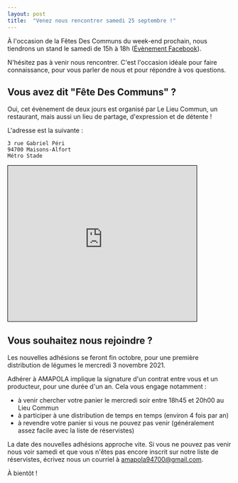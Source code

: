 ```yaml
---
layout: post
title:  "Venez nous rencontrer samedi 25 septembre !"
---
```


À l'occasion de la Fêtes Des Communs du week-end prochain, nous tiendrons un stand le samedi de 15h à 18h ([Évènement Facebook](https://www.facebook.com/events/560333935294017)).

N'hésitez pas à venir nous rencontrer.
C'est l'occasion idéale pour faire connaissance, pour vous parler de nous et pour répondre à vos questions.

## Vous avez dit "Fête Des Communs" ?

Oui, cet évènement de deux jours est organisé par Le Lieu Commun, un restaurant, mais aussi un lieu de partage, d'expression et de détente !

L'adresse est la suivante :

```
3 rue Gabriel Péri
94700 Maisons-Alfort
Métro Stade
```

<iframe width="425" height="350" frameborder="0" scrolling="no" marginheight="0" marginwidth="0" src="https://www.openstreetmap.org/export/embed.html?bbox=2.434957623481751%2C48.80794984745852%2C2.437776625156403%2C48.80962442620502&amp;layer=mapnik&amp;marker=48.80878714382229%2C2.436368465423584" style="border: 1px solid black"></iframe>

## Vous souhaitez nous rejoindre ?

Les nouvelles adhésions se feront fin octobre, pour une première distribution de légumes le mercredi 3 novembre 2021.

Adhérer à AMAPOLA implique la signature d'un contrat entre vous et un producteur, pour une durée d'un an.
Cela vous engage notamment :

- à venir chercher votre panier le mercredi soir entre 18h45 et 20h00 au Lieu Commun
- à participer à une distribution de temps en temps (environ 4 fois par an)
- à revendre votre panier si vous ne pouvez pas venir (généralement assez facile avec la liste de réservistes)

La date des nouvelles adhésions approche vite.
Si vous ne pouvez pas venir nous voir samedi et que vous n'êtes pas encore inscrit sur notre liste de réservistes, écrivez nous un courriel à [amapola94700@gmail.com](mailto:amapola94700@gmail.com).

À bientôt !

